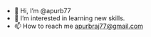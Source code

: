 - 👋 Hi, I’m @apurb77
- 👀 I’m interested in learning new skills.
- 📫 How to reach me apurbraj77@gmail.com

<!---
apurb77/apurb77 is a ✨ special ✨ repository because its `README.md` (this file) appears on your GitHub profile.
You can click the Preview link to take a look at your changes.
--->
